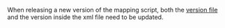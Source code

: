 When releasing a new version of the mapping script, both the [version file](https://github.com/IRE-Mudlet-Mapping/ire-mapping-script/blob/master/version) and the version inside the xml file need to be updated.
